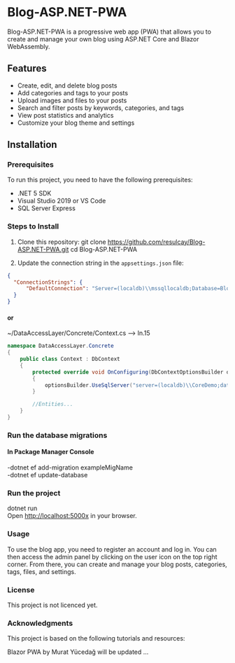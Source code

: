 # Blog-ASP.NET-PWA

Blog-ASP.NET-PWA is a progressive web app (PWA) that allows you to create and manage your own blog using ASP.NET Core and Blazor WebAssembly.

## Features

- Create, edit, and delete blog posts
- Add categories and tags to your posts
- Upload images and files to your posts
- Search and filter posts by keywords, categories, and tags
- View post statistics and analytics
- Customize your blog theme and settings

## Installation

### Prerequisites

To run this project, you need to have the following prerequisites:

- .NET 5 SDK
- Visual Studio 2019 or VS Code
- SQL Server Express

### Steps to Install

1. Clone this repository:
git clone <https://github.com/resulcay/Blog-ASP.NET-PWA.git>
cd Blog-ASP.NET-PWA

2. Update the connection string in the `appsettings.json` file:

```json
{
  "ConnectionStrings": {
      "DefaultConnection": "Server=(localdb)\\mssqllocaldb;Database=BlogDb;Trusted_Connection=True;MultipleActiveResultSets=true"
  }
}
```

#### or

~/DataAccessLayer/Concrete/Context.cs --> ln.15

```c#
namespace DataAccessLayer.Concrete
{
    public class Context : DbContext
    {
        protected override void OnConfiguring(DbContextOptionsBuilder optionsBuilder)
        {
            optionsBuilder.UseSqlServer("server=(localdb)\\CoreDemo;database=CoreBlogDb; integrated security=true;");
        }

        //Entities...
    }
}
```

### Run the database migrations

#### In Package Manager Console

-dotnet ef add-migration exampleMigName\
-dotnet ef update-database

### Run the project

dotnet run\
Open <http://localhost:5000x> in your browser.

### Usage

To use the blog app, you need to register an account and log in. You can then access the admin panel by clicking on the user icon on the top right corner. From there, you can create and manage your blog posts, categories, tags, files, and settings.

### License

This project is not licenced yet.

### Acknowledgments

This project is based on the following tutorials and resources:

Blazor PWA by Murat Yücedağ
will be updated
...
